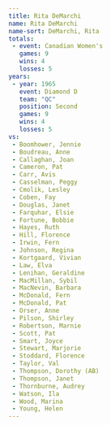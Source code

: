 ```yaml
---
title: Rita DeMarchi
name: Rita DeMarchi
name-sort: DeMarchi, Rita
totals:
 - event: Canadian Women's
   games: 9
   wins: 4
   losses: 5
years:
 - year: 1965
   event: Diamond D
   team: "QC"
   position: Second
   games: 9
   wins: 4
   losses: 5
vs:
 - Boomhower, Jennie
 - Boudreau, Anne
 - Callaghan, Joan
 - Cameron, Pat
 - Carr, Avis
 - Casselman, Peggy
 - Cmolik, Lesley
 - Coben, Fay
 - Douglas, Janet
 - Farquhar, Elsie
 - Fortune, Bobbie
 - Hayes, Ruth
 - Hill, Florence
 - Irwin, Fern
 - Johnson, Regina
 - Kortgaard, Vivian
 - Law, Elva
 - Lenihan, Geraldine
 - MacMillan, Sybil
 - MacNevin, Barbara
 - McDonald, Fern
 - McDonald, Pat
 - Orser, Anne
 - Pilson, Shirley
 - Robertson, Marnie
 - Scott, Pat
 - Smart, Joyce
 - Stewart, Marjorie
 - Stoddard, Florence
 - Taylor, Val
 - Thompson, Dorothy (AB)
 - Thompson, Janet
 - Thornburne, Audrey
 - Watson, Ila
 - Wood, Marina
 - Young, Helen
---
```

